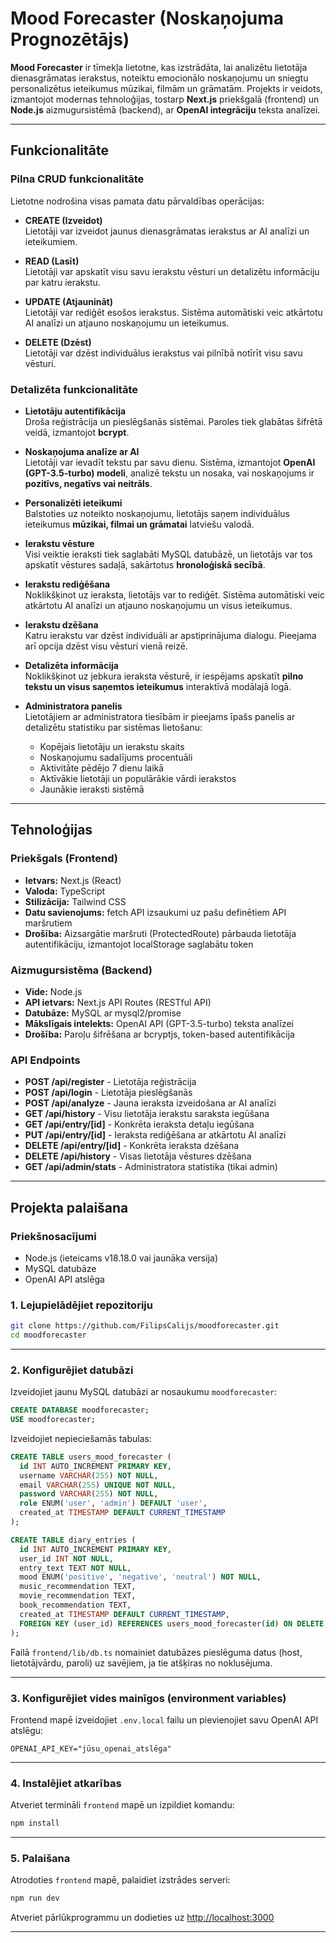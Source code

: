 # Mood Forecaster (Noskaņojuma Prognozētājs)

**Mood Forecaster** ir tīmekļa lietotne, kas izstrādāta, lai analizētu lietotāja dienasgrāmatas ierakstus, noteiktu emocionālo noskaņojumu un sniegtu personalizētus ieteikumus mūzikai, filmām un grāmatām. Projekts ir veidots, izmantojot modernas tehnoloģijas, tostarp **Next.js** priekšgalā (frontend) un **Node.js** aizmugursistēmā (backend), ar **OpenAI integrāciju** teksta analīzei.  

---

## Funkcionalitāte

### Pilna CRUD funkcionalitāte

Lietotne nodrošina visas pamata datu pārvaldības operācijas:

- **CREATE (Izveidot)**  
  Lietotāji var izveidot jaunus dienasgrāmatas ierakstus ar AI analīzi un ieteikumiem.

- **READ (Lasīt)**  
  Lietotāji var apskatīt visu savu ierakstu vēsturi un detalizētu informāciju par katru ierakstu.

- **UPDATE (Atjaunināt)**  
  Lietotāji var rediģēt esošos ierakstus. Sistēma automātiski veic atkārtotu AI analīzi un atjauno noskaņojumu un ieteikumus.

- **DELETE (Dzēst)**  
  Lietotāji var dzēst individuālus ierakstus vai pilnībā notīrīt visu savu vēsturi.

### Detalizēta funkcionalitāte

- **Lietotāju autentifikācija**  
  Droša reģistrācija un pieslēgšanās sistēmai. Paroles tiek glabātas šifrētā veidā, izmantojot **bcrypt**.

- **Noskaņojuma analīze ar AI**  
  Lietotāji var ievadīt tekstu par savu dienu. Sistēma, izmantojot **OpenAI (GPT-3.5-turbo) modeli**, analizē tekstu un nosaka, vai noskaņojums ir **pozitīvs, negatīvs vai neitrāls**.

- **Personalizēti ieteikumi**  
  Balstoties uz noteikto noskaņojumu, lietotājs saņem individuālus ieteikumus **mūzikai, filmai un grāmatai** latviešu valodā.

- **Ierakstu vēsture**  
  Visi veiktie ieraksti tiek saglabāti MySQL datubāzē, un lietotājs var tos apskatīt vēstures sadaļā, sakārtotus **hronoloģiskā secībā**.

- **Ierakstu rediģēšana**  
  Noklikšķinot uz ieraksta, lietotājs var to rediģēt. Sistēma automātiski veic atkārtotu AI analīzi un atjauno noskaņojumu un visus ieteikumus.

- **Ierakstu dzēšana**  
  Katru ierakstu var dzēst individuāli ar apstiprinājuma dialogu. Pieejama arī opcija dzēst visu vēsturi vienā reizē.

- **Detalizēta informācija**  
  Noklikšķinot uz jebkura ieraksta vēsturē, ir iespējams apskatīt **pilno tekstu un visus saņemtos ieteikumus** interaktīvā modālajā logā.

- **Administratora panelis**  
  Lietotājiem ar administratora tiesībām ir pieejams īpašs panelis ar detalizētu statistiku par sistēmas lietošanu:  
  - Kopējais lietotāju un ierakstu skaits  
  - Noskaņojumu sadalījums procentuāli  
  - Aktivitāte pēdējo 7 dienu laikā  
  - Aktīvākie lietotāji un populārākie vārdi ierakstos  
  - Jaunākie ieraksti sistēmā  

---

## Tehnoloģijas

### Priekšgals (Frontend)
- **Ietvars:** Next.js (React)  
- **Valoda:** TypeScript  
- **Stilizācija:** Tailwind CSS  
- **Datu savienojums:** fetch API izsaukumi uz pašu definētiem API maršrutiem  
- **Drošība:** Aizsargātie maršruti (ProtectedRoute) pārbauda lietotāja autentifikāciju, izmantojot localStorage saglabātu token  

### Aizmugursistēma (Backend)
- **Vide:** Node.js  
- **API ietvars:** Next.js API Routes (RESTful API)  
- **Datubāze:** MySQL ar mysql2/promise  
- **Mākslīgais intelekts:** OpenAI API (GPT-3.5-turbo) teksta analīzei  
- **Drošība:** Paroļu šifrēšana ar bcryptjs, token-based autentifikācija  

### API Endpoints
- **POST /api/register** - Lietotāja reģistrācija  
- **POST /api/login** - Lietotāja pieslēgšanās  
- **POST /api/analyze** - Jauna ieraksta izveidošana ar AI analīzi  
- **GET /api/history** - Visu lietotāja ierakstu saraksta iegūšana  
- **GET /api/entry/[id]** - Konkrēta ieraksta detaļu iegūšana  
- **PUT /api/entry/[id]** - Ieraksta rediģēšana ar atkārtotu AI analīzi  
- **DELETE /api/entry/[id]** - Konkrēta ieraksta dzēšana  
- **DELETE /api/history** - Visas lietotāja vēstures dzēšana  
- **GET /api/admin/stats** - Administratora statistika (tikai admin)  

---

## Projekta palaišana

### Priekšnosacījumi
- Node.js (ieteicams v18.18.0 vai jaunāka versija)  
- MySQL datubāze  
- OpenAI API atslēga  

### 1. Lejupielādējiet repozitoriju
```bash
git clone https://github.com/FilipsCalijs/moodforecaster.git
cd moodforecaster
```

---

### 2. Konfigurējiet datubāzi

Izveidojiet jaunu MySQL datubāzi ar nosaukumu `moodforecaster`:

```sql
CREATE DATABASE moodforecaster;
USE moodforecaster;
```

Izveidojiet nepieciešamās tabulas:

```sql
CREATE TABLE users_mood_forecaster (
  id INT AUTO_INCREMENT PRIMARY KEY,
  username VARCHAR(255) NOT NULL,
  email VARCHAR(255) UNIQUE NOT NULL,
  password VARCHAR(255) NOT NULL,
  role ENUM('user', 'admin') DEFAULT 'user',
  created_at TIMESTAMP DEFAULT CURRENT_TIMESTAMP
);

CREATE TABLE diary_entries (
  id INT AUTO_INCREMENT PRIMARY KEY,
  user_id INT NOT NULL,
  entry_text TEXT NOT NULL,
  mood ENUM('positive', 'negative', 'neutral') NOT NULL,
  music_recommendation TEXT,
  movie_recommendation TEXT,
  book_recommendation TEXT,
  created_at TIMESTAMP DEFAULT CURRENT_TIMESTAMP,
  FOREIGN KEY (user_id) REFERENCES users_mood_forecaster(id) ON DELETE CASCADE
);
```

Failā `frontend/lib/db.ts` nomainiet datubāzes pieslēguma datus (host, lietotājvārdu, paroli) uz savējiem, ja tie atšķiras no noklusējuma.

---

### 3. Konfigurējiet vides mainīgos (environment variables)

Frontend mapē izveidojiet `.env.local` failu un pievienojiet savu OpenAI API atslēgu:
```env
OPENAI_API_KEY="jūsu_openai_atslēga"
```

---

### 4. Instalējiet atkarības
Atveriet termināli `frontend` mapē un izpildiet komandu:
```bash
npm install
```

---

### 5. Palaišana
Atrodoties `frontend` mapē, palaidiet izstrādes serveri:
```bash
npm run dev
```

Atveriet pārlūkprogrammu un dodieties uz [http://localhost:3000](http://localhost:3000)

---

